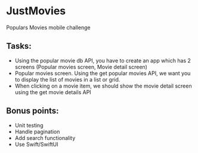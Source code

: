 # JustMovies
Populars Movies mobile challenge

## Tasks:
- Using the popular movie db API, you have to create an app which has 2 screens
(Popular movies screen, Movie detail screen)
- Popular movies screen. Using the get popular movies API, we want you to display
the list of movies in a list or grid.
- When clicking on a movie item, we should show the movie detail screen using the get
movie details API

## Bonus points:
- Unit testing
- Handle pagination
- Add search functionality
- Use Swift/SwiftUI
